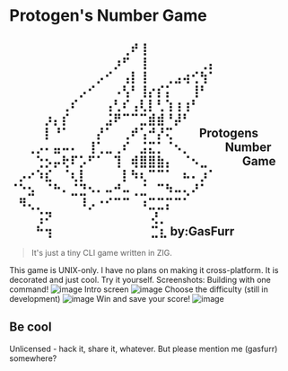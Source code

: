 # Protogen's Number Game
⠀⠀⠀⠀⠀⠀⠀⠀⠀⠀⠀⠀⠀⢀⠞⢸⠀⠀⠀⠀⠀⠀⠀⠀⠀⠀⠀⠀⠀⠀⠀
⠀⠀⠀⠀⠀⠀⠀⠀⠀⠀⠀⠀⡰⠋⠀⢸⠀⠀⠀⠀⠀⠀⢀⡄⠀⠀⠀⠀⠀⠀⠀
⠀⠀⠀⠀⠀⠀⠀⠀⠀⠀⡠⠊⠀⢠⡇⢸⠀⠀⢀⣠⢴⢊⢳⠁⠀⠀⠀⠀⠀⠀⠀
⠀⠀⠀⠀⠀⠀⠀⠀⡠⠊⠀⠀⠠⢣⠃⢸⡔⡎⡅⠀⠀⢸⠃⠀⠀⠀⠀⠀⠀⠀⠀
⠀⠀⠀⠀⠀⠀⢀⠎⠀⠀⠀⢠⢃⠎⢠⢇⡇⢃⢱⢰⢰⠃⠀⠀⠀⠀⠀⠀⠀⠀⠀
⠀⠀⠀⠀⡰⡄⡎⠀⠀⠀⠀⣨⠟⠉⠉⣉⣾⣾⠘⡼⠃⠀⠀⠀⠀⠀⠀⠀⠀⠀⠀
⠀⠀⠀⠀⡇⠘⠁⠀⠀⠀⡜⠁⠀⢀⠞⢡⠚⡜⢍⠀⠀⠀Protogens
⠀⠀⢀⡠⠄⣤⠤⠄⠀⢸⢁⣀⢀⠎⠀⣨⣍⡁⠈⠢⡀⠀⠀⠀⠀Number
⠀⠀⠀⢑⡢⡤⢗⠏⡡⠋⠁⠀⢹⠀⢾⣿⣿⣷⡄⠀⠈⠢⣀⠀⠀⠀⠀Game
⠀⡠⠔⠱⣎⠀⠈⢆⡇⠀⠀⠀⠀⡇⠳⢆⠉⠉⠁⠀⠦⠄⡰⠁⠀⠀⠀⠀⠀⠀⠀
⠈⠑⣢⠀⠈⠓⠄⣈⣙⠢⠄⠤⠚⠤⢀⣈⠀⠉⠳⠤⢄⠜⠁⠀⠀⠀⠀⠀⠀⠀⠀
⠀⠻⢄⡀⠀⠀⠀⠀⠸⡠⠐⠊⠉⠉⠀⠰⣉⣉⡍⠉⠁⠀⠀⠀⠀⠀⠀⠀⠀⠀⠀
⠀⠀⠀⢨⠝⠀⠀⠀⠀⠀⠀⠀⠀⠀⠀⠀ ⢜⡀⠀⠀⠀⠀⠀⠀⠀⠀    
⠀⠀⠀⠓⢲⠀⠀⠀⠀⠀⠀⠀⠀⠀⠀⠀  ⣉⣆ by:GasFurr
-------------------------------

> It's just a tiny CLI game written in ZIG.

This game is UNIX-only. I have no plans on making it cross-platform. It is decorated and just cool. Try it yourself.
Screenshots:
Building with one command!
![image](https://github.com/user-attachments/assets/8ad4534d-c247-46d6-a736-1e17d6f9c591)
Intro screen
![image](https://github.com/user-attachments/assets/ed209895-c5ea-4628-bc93-11449af062e2)
Choose the difficulty (still in development)
![image](https://github.com/user-attachments/assets/5e0ddf45-30d3-4900-8dcd-8e4db3c07369)
Win and save your score!
![image](https://github.com/user-attachments/assets/3742817c-932e-426c-9618-dbd8f8906c0d)


## Be cool

Unlicensed - hack it, share it, whatever.
But please mention me (gasfurr) somewhere?
